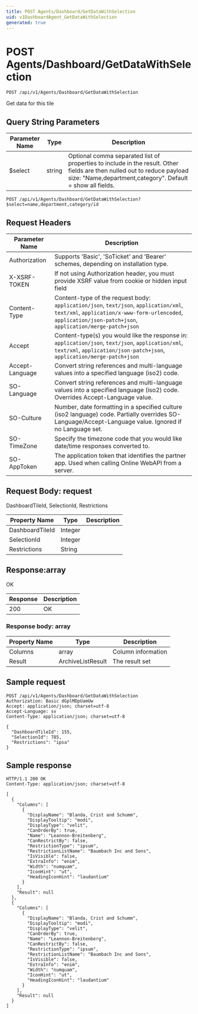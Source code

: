```yaml
---
title: POST Agents/Dashboard/GetDataWithSelection
uid: v1DashboardAgent_GetDataWithSelection
generated: true
---
```


# POST Agents/Dashboard/GetDataWithSelection

```http
POST /api/v1/Agents/Dashboard/GetDataWithSelection
```

Get data for this tile







## Query String Parameters

| Parameter Name | Type |  Description |
|----------------|------|--------------|
| $select | string |  Optional comma separated list of properties to include in the result. Other fields are then nulled out to reduce payload size: "Name,department,category". Default = show all fields. |

```http
POST /api/v1/Agents/Dashboard/GetDataWithSelection?$select=name,department,category/id
```


## Request Headers

| Parameter Name | Description |
|----------------|-------------|
| Authorization  | Supports 'Basic', 'SoTicket' and 'Bearer' schemes, depending on installation type. |
| X-XSRF-TOKEN   | If not using Authorization header, you must provide XSRF value from cookie or hidden input field |
| Content-Type | Content-type of the request body: `application/json`, `text/json`, `application/xml`, `text/xml`, `application/x-www-form-urlencoded`, `application/json-patch+json`, `application/merge-patch+json` |
| Accept         | Content-type(s) you would like the response in: `application/json`, `text/json`, `application/xml`, `text/xml`, `application/json-patch+json`, `application/merge-patch+json` |
| Accept-Language | Convert string references and multi-language values into a specified language (iso2) code. |
| SO-Language | Convert string references and multi-language values into a specified language (iso2) code. Overrides Accept-Language value. |
| SO-Culture | Number, date formatting in a specified culture (iso2 language) code. Partially overrides SO-Language/Accept-Language value. Ignored if no Language set. |
| SO-TimeZone | Specify the timezone code that you would like date/time responses converted to. |
| SO-AppToken | The application token that identifies the partner app. Used when calling Online WebAPI from a server. |

## Request Body: request 

DashboardTileId, SelectionId, Restrictions 

| Property Name | Type |  Description |
|----------------|------|--------------|
| DashboardTileId | Integer |  |
| SelectionId | Integer |  |
| Restrictions | String |  |

## Response:array

OK

| Response | Description |
|----------------|-------------|
| 200 | OK |

### Response body: array

| Property Name | Type |  Description |
|----------------|------|--------------|
| Columns | array | Column information |
| Result | ArchiveListResult | The result set |

## Sample request

```http!
POST /api/v1/Agents/Dashboard/GetDataWithSelection
Authorization: Basic dGplMDpUamUw
Accept: application/json; charset=utf-8
Accept-Language: sv
Content-Type: application/json; charset=utf-8

{
  "DashboardTileId": 155,
  "SelectionId": 785,
  "Restrictions": "ipsa"
}
```

## Sample response

```http_
HTTP/1.1 200 OK
Content-Type: application/json; charset=utf-8

[
  {
    "Columns": [
      {
        "DisplayName": "Blanda, Crist and Schumm",
        "DisplayTooltip": "modi",
        "DisplayType": "velit",
        "CanOrderBy": true,
        "Name": "Leannon-Breitenberg",
        "CanRestrictBy": false,
        "RestrictionType": "ipsum",
        "RestrictionListName": "Baumbach Inc and Sons",
        "IsVisible": false,
        "ExtraInfo": "enim",
        "Width": "numquam",
        "IconHint": "ut",
        "HeadingIconHint": "laudantium"
      }
    ],
    "Result": null
  },
  {
    "Columns": [
      {
        "DisplayName": "Blanda, Crist and Schumm",
        "DisplayTooltip": "modi",
        "DisplayType": "velit",
        "CanOrderBy": true,
        "Name": "Leannon-Breitenberg",
        "CanRestrictBy": false,
        "RestrictionType": "ipsum",
        "RestrictionListName": "Baumbach Inc and Sons",
        "IsVisible": false,
        "ExtraInfo": "enim",
        "Width": "numquam",
        "IconHint": "ut",
        "HeadingIconHint": "laudantium"
      }
    ],
    "Result": null
  }
]
```